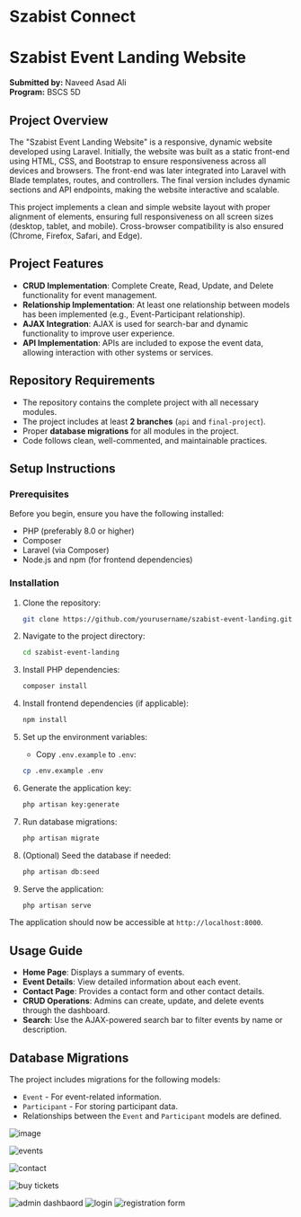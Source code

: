 
# Szabist Connect
# Szabist Event Landing Website

**Submitted by:** Naveed Asad Ali  
**Program:** BSCS 5D

## Project Overview

The "Szabist Event Landing Website" is a responsive, dynamic website developed using Laravel. Initially, the website was built as a static front-end using HTML, CSS, and Bootstrap to ensure responsiveness across all devices and browsers. The front-end was later integrated into Laravel with Blade templates, routes, and controllers. The final version includes dynamic sections and API endpoints, making the website interactive and scalable.

This project implements a clean and simple website layout with proper alignment of elements, ensuring full responsiveness on all screen sizes (desktop, tablet, and mobile). Cross-browser compatibility is also ensured (Chrome, Firefox, Safari, and Edge).

## Project Features

- **CRUD Implementation**: Complete Create, Read, Update, and Delete functionality for event management.
- **Relationship Implementation**: At least one relationship between models has been implemented (e.g., Event-Participant relationship).
- **AJAX Integration**: AJAX is used for search-bar and dynamic functionality to improve user experience.
- **API Implementation**: APIs are included to expose the event data, allowing interaction with other systems or services.

## Repository Requirements

- The repository contains the complete project with all necessary modules.
- The project includes at least **2 branches** (`api` and `final-project`).
- Proper **database migrations** for all modules in the project.
- Code follows clean, well-commented, and maintainable practices.

## Setup Instructions

### Prerequisites
Before you begin, ensure you have the following installed:
- PHP (preferably 8.0 or higher)
- Composer
- Laravel (via Composer)
- Node.js and npm (for frontend dependencies)

### Installation

1. Clone the repository:
    ```bash
    git clone https://github.com/yourusername/szabist-event-landing.git
    ```

2. Navigate to the project directory:
    ```bash
    cd szabist-event-landing
    ```

3. Install PHP dependencies:
    ```bash
    composer install
    ```

4. Install frontend dependencies (if applicable):
    ```bash
    npm install
    ```

5. Set up the environment variables:
    - Copy `.env.example` to `.env`:
    ```bash
    cp .env.example .env
    ```

6. Generate the application key:
    ```bash
    php artisan key:generate
    ```

7. Run database migrations:
    ```bash
    php artisan migrate
    ```

8. (Optional) Seed the database if needed:
    ```bash
    php artisan db:seed
    ```

9. Serve the application:
    ```bash
    php artisan serve
    ```

The application should now be accessible at `http://localhost:8000`.

## Usage Guide

- **Home Page**: Displays a summary of events.
- **Event Details**: View detailed information about each event.
- **Contact Page**: Provides a contact form and other contact details.
- **CRUD Operations**: Admins can create, update, and delete events through the dashboard.
- **Search**: Use the AJAX-powered search bar to filter events by name or description.

## Database Migrations

The project includes migrations for the following models:

- `Event` - For event-related information.
- `Participant` - For storing participant data.
- Relationships between the `Event` and `Participant` models are defined.

![image](https://github.com/user-attachments/assets/889e28f0-3f76-45fc-bae9-23eaeeaf717c)

![events](https://github.com/user-attachments/assets/d0f15758-cd17-4b68-a125-731a38641b95)

![contact](https://github.com/user-attachments/assets/945dfed2-8d50-4ec3-a5a1-7fe427321fe8)

![buy tickets](https://github.com/user-attachments/assets/a6b6171e-1021-48d3-ba19-eb7bd9863753)

![admin dashbaord](https://github.com/user-attachments/assets/b96f0727-c90d-4bd3-ac0a-bf805e1dfe4c)
![login](https://github.com/user-attachments/assets/c1695966-cb69-489b-aa85-94f9c758cc05)
![registration form](https://github.com/user-attachments/assets/fa7cd4ac-70d9-40f9-bd10-5008476d787f)






